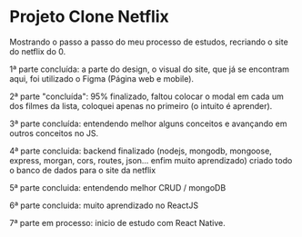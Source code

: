 # Projeto Clone Netflix
 
Mostrando o passo a passo do meu processo de estudos, recriando o site do netflix do 0.

1ª parte concluída: a parte do design, o visual do site, que já se encontram aqui, foi utilizado o Figma (Página web e mobile).

2ª parte "concluída": 95% finalizado, faltou colocar o modal em cada um dos filmes da lista, coloquei apenas no primeiro (o intuito é aprender).

3ª parte concluída: entendendo melhor alguns conceitos e avançando em outros conceitos no JS.

4ª parte concluida: backend finalizado (nodejs, mongodb, mongoose, express, morgan, cors, routes, json... enfim muito aprendizado) criado todo o banco de dados para o site da netflix

5ª parte concluida: entendendo melhor CRUD / mongoDB

6ª parte concluida: muito aprendizado no ReactJS

7ª parte em processo: inicio de estudo com React Native.





